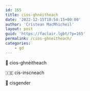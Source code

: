 ```yaml
---
id: 165
title: cios-ghnèitheach
date: '2022-12-15T10:54:15+00:00'
author: 'Crìstean MacMhìcheil'
layout: post
guid: 'https://faclair.lgbt/?p=165'
permalink: /cios-ghneitheach/
categories:
    - gd
---
```


&#x1f3f4;&#xe0067;&#xe0062;&#xe0073;&#xe0063;&#xe0074;&#xe007f; cios-ghnèitheach

&#x1f1ee;&#x1f1ea; cis-inscneach

&#x1f3f4;&#xe0067;&#xe0062;&#xe0065;&#xe006e;&#xe0067;&#xe007f; cisgender
